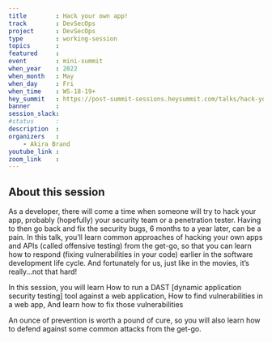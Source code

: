 ```yaml
---
title        : Hack your own app!
track        : DevSecOps
project      : DevSecOps
type         : working-session
topics       :
featured     :
event        : mini-summit
when_year    : 2022
when_month   : May
when_day     : Fri
when_time    : WS-18-19+
hey_summit   : https://post-summit-sessions.heysummit.com/talks/hack-your-own-app/
banner       : 
session_slack:
#status      : 
description  :
organizers   :
    - Akira Brand       
youtube_link : 
zoom_link    : 
---
```


## About this session
As a developer, there will come a time when someone will try to hack your app, probably (hopefully) your security team or a penetration tester. Having to then go back and fix the security bugs, 6 months to a year later, can be a pain. In this talk, you’ll learn common approaches of hacking your own apps and APIs (called offensive testing) from the get-go, so that you can learn how to respond (fixing vulnerabilities in your code) earlier in the software development life cycle. And fortunately for us, just like in the movies, it’s really…not that hard!

In this session, you will learn 
How to run a DAST [dynamic application security testing] tool against a web application, 
How to find vulnerabilities in a web app,
And learn how to fix those vulnerabilities 

An ounce of prevention is worth a pound of cure, so you will also learn how to defend against some common attacks from the get-go.
